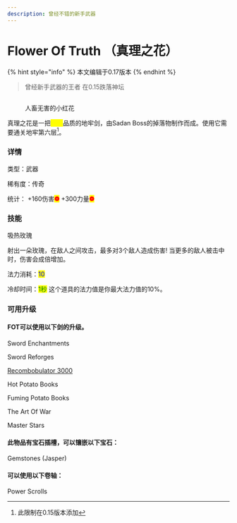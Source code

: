 ```yaml
---
description: 曾经不错的新手武器
---
```


# Flower Of Truth （真理之花）

{% hint style="info" %}
本文编辑于0.17版本
{% endhint %}

> 曾经新手武器的王者 在0.15跌落神坛

<figure><img src="https://img.pysio.online/doc/skyblock/FOT.gif" alt=""><figcaption><p>人畜无害的小红花</p></figcaption></figure>

真理之花是一把<mark style="color:yellow;">传奇</mark>品质的地牢剑，由Sadan Boss的掉落物制作而成。使用它需要通关地牢第六层[^1]。

### 详情

类型：武器

稀有度：传奇

统计： +160伤害<mark style="color:red;">**❁**</mark> +300力量<mark style="color:red;">**❁**</mark>



### 技能

吸热玫瑰

射出一朵玫瑰，在敌人之间攻击，最多对3个敌人造成伤害! 当更多的敌人被击中时，伤害会成倍增加。&#x20;

法力消耗：<mark style="color:blue;">10</mark>

冷却时间：<mark style="color:green;">1秒</mark>  这个道具的法力值是你最大法力值的10%。



### 可用升级

#### FOT可以使用以下剑的升级。

&#x20;Sword Enchantments

&#x20;Sword Reforges

[ Recombobulator 3000](recombobulator-3000-zhong-zu-qi-3000.md)

&#x20;Hot Potato Books

&#x20;Fuming Potato Books

&#x20;The Art Of War

&#x20;Master Stars

#### 此物品有宝石插槽，可以镶嵌以下宝石：

Gemstones (Jasper)

#### 可以使用以下卷轴：

Power Scrolls

[^1]: 此限制在0.15版本添加
